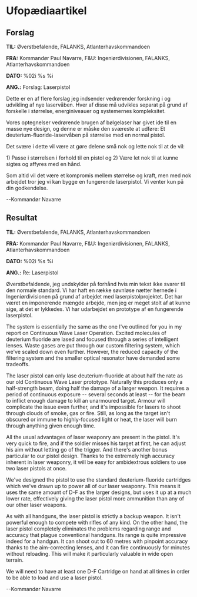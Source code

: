 # Ufopædiaartikel

## Forslag

**TIL:** Øverstbefalende, FALANKS, Atlanterhavskommandoen

**FRA:** Kommandør Paul Navarre, F&U: Ingeniørdivisionen, FALANKS,
Atlanterhavskommandoen

**DATO:** %02i %s %i

**ANG.:** Forslag: Laserpistol

Dette er en af flere forslag jeg indsender vedrørender forskning i og
udvikling af nye laservåben. Hver af disse må udvikles separat på grund
af forskelle i størrelse, energiniveauer og systemernes kompleksitet.

Vores optegnelser vedrørende brugen af bølgelaser har givet ide til en
masse nye design, og denne er måske den sværeste at udføre: Et
deuterium-fluoride-laservåben på størrelse med en normal pistol.

Det svære i dette vil være at gøre delene små nok og lette nok til at de
vil:

1\) Passe i størrelsen i forhold til en pistol og 2) Være let nok til at
kunne sigtes og affyres med en hånd.

Som altid vil det være et kompromis mellem størrelse og kraft, men med
nok arbejdet tror jeg vi kan bygge en fungerende laserpistol. Vi venter
kun på din godkendelse.

--Kommandør Navarre

## Resultat

**TIL:** Øverstbefalende, FALANKS, Atlanterhavskommandoen

**FRA:** Kommandør Paul Navarre, F&U: Ingeniørdivisionen, FALANKS,
Atlanterhavskommandoen

**DATO:** %02i %s %i

**ANG.:** Re: Laserpistol

Øverstbefaldende, jeg undskylder på forhånd hvis min tekst ikke svarer
til den normale standard. Vi har haft en række søvnløse nætter hernede i
Ingeniørdivisionen på grund af arbejdet med laserpistolprojektet. Det
har været en imponerende mængde arbejde, men jeg er meget stolt af at
kunne sige, at det er lykkedes. Vi har udarbejdet en prototype af en
fungerende laserpistol.

The system is essentially the same as the one I've outlined for you in
my report on Continuous Wave Laser Operation. Excited molecules of
deuterium fluoride are lased and focused through a series of intelligent
lenses. Waste gases are put through our custom filtering system, which
we've scaled down even further. However, the reduced capacity of the
filtering system and the smaller optical resonator have demanded some
tradeoffs.

The laser pistol can only lase deuterium-fluoride at about half the rate
as our old Continuous Wave Laser prototype. Naturally this produces only
a half-strength beam, doing half the damage of a larger weapon. It
requires a period of continuous exposure -- several seconds at least --
for the beam to inflict enough damage to kill an unarmoured target.
Armour will complicate the issue even further, and it's impossible for
lasers to shoot through clouds of smoke, gas or fire. Still, as long as
the target isn't obscured or immune to highly-focused light or heat, the
laser will burn through anything given enough time.

All the usual advantages of laser weaponry are present in the pistol.
It's very quick to fire, and if the soldier misses his target at first,
he can adjust his aim without letting go of the trigger. And there's
another bonus particular to our pistol design. Thanks to the extremely
high accuracy inherent in laser weaponry, it will be easy for
ambidextrous soldiers to use two laser pistols at once.

We've designed the pistol to use the standard deuterium-fluoride
cartridges which we've drawn up to power all of our laser weaponry. This
means it uses the same amount of D-F as the larger designs, but uses it
up at a much lower rate, effectively giving the laser pistol more
ammunition than any of our other laser weapons.

As with all handguns, the laser pistol is strictly a backup weapon. It
isn't powerful enough to compete with rifles of any kind. On the other
hand, the laser pistol completely eliminates the problems regarding
range and accuracy that plague conventional handguns. Its range is quite
impressive indeed for a handgun. It can shoot out to 60 metres with
pinpoint accuracy thanks to the aim-correcting lenses, and it can fire
continuously for minutes without reloading. This will make it
particularly valuable in wide open terrain.

We will need to have at least one D-F Cartridge on hand at all times in
order to be able to load and use a laser pistol.

--Kommandør Navarre